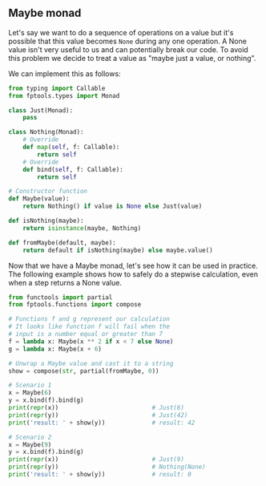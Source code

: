 ## Maybe monad

Let's say we want to do a sequence of operations on a value but it's possible that this value becomes `None` during any one operation. A None value isn't very useful to us and can potentially break our code. To avoid this problem we decide to treat a value as "maybe just a value, or nothing".

We can implement this as follows:

```python
from typing import Callable
from fptools.types import Monad

class Just(Monad):
    pass

class Nothing(Monad):
    # Override
    def map(self, f: Callable):
        return self
    # Override
    def bind(self, f: Callable):
        return self

# Constructor function
def Maybe(value):
    return Nothing() if value is None else Just(value)

def isNothing(maybe):
    return isinstance(maybe, Nothing)

def fromMaybe(default, maybe):
    return default if isNothing(maybe) else maybe.value()
```

Now that we have a Maybe monad, let's see how it can be used in practice. The following example shows how to safely do a stepwise calculation, even when a step returns a None value.

```python
from functools import partial
from fptools.functions import compose

# Functions f and g represent our calculation
# It looks like function f will fail when the
# input is a number equal or greater than 7
f = lambda x: Maybe(x ** 2 if x < 7 else None)
g = lambda x: Maybe(x + 6)

# Unwrap a Maybe value and cast it to a string
show = compose(str, partial(fromMaybe, 0))

# Scenario 1
x = Maybe(6)
y = x.bind(f).bind(g)
print(repr(x))                          # Just(6)
print(repr(y))                          # Just(42)
print('result: ' + show(y))             # result: 42

# Scenario 2
x = Maybe(9)
y = x.bind(f).bind(g)
print(repr(x))                          # Just(9)
print(repr(y))                          # Nothing(None)
print('result: ' + show(y))             # result: 0
```

